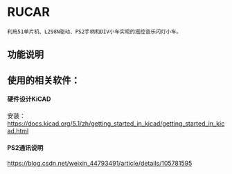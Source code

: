 # RUCAR
    利用51单片机、L298N驱动、PS2手柄和DIV小车实现的摇控音乐闪灯小车。

## 功能说明
#### 




## 使用的相关软件：
#### 硬件设计KiCAD

安装：
https://docs.kicad.org/5.1/zh/getting_started_in_kicad/getting_started_in_kicad.html

#### PS2通讯说明
https://blog.csdn.net/weixin_44793491/article/details/105781595